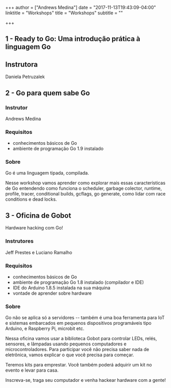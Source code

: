 +++
author = ["Andrews Medina"]
date = "2017-11-13T19:43:09-04:00"
linktitle = "Workshops"
title = "Workshops"
subtitle = ""

+++

## 1 - Ready to Go: Uma introdução prática à linguagem Go

## Instrutora

Daniela Petruzalek

## 2 - Go para quem sabe Go

### Instrutor
Andrews Medina

### Requisitos

* conhecimentos básicos de Go
* ambiente de programação Go 1.9 instalado

### Sobre

Go é uma linguagem tipada, compilada.

Nesse workshop vamos aprender como explorar mais essas características de Go 
entendendo como funciona o scheduler, garbage colector, runtime, profile, tracer,
conditional builds, gcflags, go generate, como lidar com race conditions e 
dead locks.

## 3 - Oficina de Gobot
Hardware hacking com Go!

### Instrutores
Jeff Prestes e Luciano Ramalho

### Requisitos
* conhecimentos básicos de Go
* ambiente de programação Go 1.8 instalado (compilador e IDE)
* IDE do Arduino 1.8.5 instalada na sua máquina
* vontade de aprender sobre hardware

### Sobre
Go não se aplica só a servidores -- também é uma boa ferramenta para IoT e sistemas embarcados em pequenos dispositivos programáveis tipo Arduino, e Raspberry Pi, microbit etc.

Nessa oficina vamos usar a biblioteca Gobot para controlar LEDs, relés, sensores, e lâmpadas usando pequenos computadores e microcontroladores. Para participar você não precisa saber nada de eletrônica, vamos explicar o que você precisa para começar.

Teremos kits para emprestar. Você também poderá adquirir um kit no evento e levar para casa.

Inscreva-se, traga seu computador e venha hackear hardware com a gente!